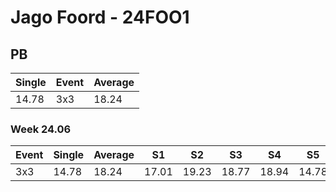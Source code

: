 # Jago Foord - 24FOO1

## PB
|Single|Event|Average|
|----|----|----|
|14.78|3x3|18.24|
### Week 24.06
|Event|Single|Average|S1|S2|S3|S4|S5|
|-----|-------|------|--|--|--|--|--|
|3x3|14.78|18.24|17.01|19.23|18.77|18.94|14.78|
